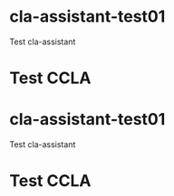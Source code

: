 # cla-assistant-test01
Test cla-assistant
























# Test CCLA


# cla-assistant-test01
Test cla-assistant
























# Test CCLA
